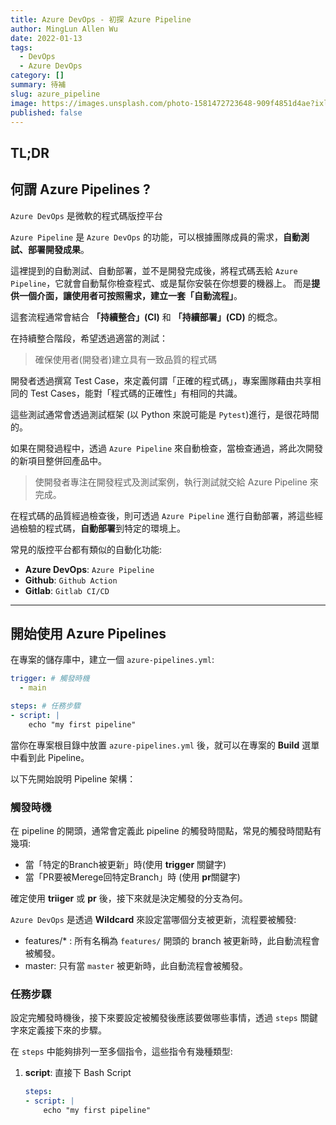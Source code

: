 ```yaml
---
title: Azure DevOps - 初探 Azure Pipeline
author: MingLun Allen Wu
date: 2022-01-13
tags: 
  - DevOps
  - Azure DevOps
category: []
summary: 待補
slug: azure_pipeline
image: https://images.unsplash.com/photo-1581472723648-909f4851d4ae?ixlib=rb-1.2.1&ixid=MnwxMjA3fDB8MHxwaG90by1wYWdlfHx8fGVufDB8fHx8&auto=format&fit=crop&w=1740&q=80
published: false
---
```

## TL;DR

## 何謂 Azure Pipelines ?

`Azure DevOps` 是微軟的程式碼版控平台

`Azure Pipeline` 是 `Azure DevOps` 的功能，可以根據團隊成員的需求，**自動測試、部署開發成果**。

這裡提到的自動測試、自動部署，並不是開發完成後，將程式碼丟給 `Azure Pipeline`，它就會自動幫你檢查程式、或是幫你安裝在你想要的機器上。 而是**提供一個介面，讓使用者可按照需求，建立一套「自動流程」**。

這套流程通常會結合 **「持續整合」(CI)** 和 **「持續部署」(CD)** 的概念。

在持續整合階段，希望透過適當的測試：

> 確保使用者(開發者)建立具有一致品質的程式碼

開發者透過撰寫 Test Case，來定義何謂「正確的程式碼」，專案團隊藉由共享相同的 Test Cases，能對「程式碼的正確性」有相同的共識。

這些測試通常會透過測試框架 (以 Python 來說可能是 `Pytest`)進行，是很花時間的。

如果在開發過程中，透過 `Azure Pipeline` 來自動檢查，當檢查通過，將此次開發的新項目整併回產品中。

> 使開發者專注在開發程式及測試案例，執行測試就交給 Azure Pipeline 來完成。

在程式碼的品質經過檢查後，則可透過 `Azure Pipeline` 進行自動部署，將這些經過檢驗的程式碼，**自動部署**到特定的環境上。


常見的版控平台都有類似的自動化功能:

+ **Azure DevOps**: `Azure Pipeline`
+ **Github**: `Github Action`
+ **Gitlab**: `Gitlab CI/CD`

---

## 開始使用 Azure Pipelines

在專案的儲存庫中，建立一個 `azure-pipelines.yml`:

```yaml
trigger: # 觸發時機
  - main

steps: # 任務步驟
- script: |
    echo "my first pipeline"
```

當你在專案根目錄中放置 `azure-pipelines.yml` 後，就可以在專案的 **Build** 選單中看到此 Pipeline。

以下先開始說明 Pipeline 架構：

### 觸發時機

在 pipeline 的開頭，通常會定義此 pipeline 的觸發時間點，常見的觸發時間點有幾項: 

+ 當「特定的Branch被更新」時(使用 **trigger** 關鍵字)
+ 當「PR要被Merege回特定Branch」時 (使用 **pr**關鍵字)

確定使用 **triiger** 或 **pr** 後，接下來就是決定觸發的分支為何。

`Azure DevOps` 是透過 **Wildcard** 來設定當哪個分支被更新，流程要被觸發:

+ features/* : 所有名稱為 `features/` 開頭的 branch 被更新時，此自動流程會被觸發。
+ master: 只有當 `master` 被更新時，此自動流程會被觸發。

### 任務步驟

設定完觸發時機後，接下來要設定被觸發後應該要做哪些事情，透過 `steps` 關鍵字來定義接下來的步驟。

在 `steps` 中能夠排列一至多個指令，這些指令有幾種類型: 

1. **script**: 直接下 Bash Script

   ```yaml
   steps:
   - script: |
       echo "my first pipeline"
   ``` 
